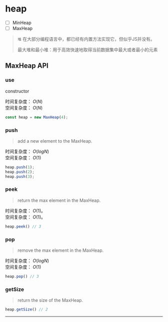 # heap
- [ ] MinHeap
- [ ] MaxHeap

> `堆` 在大部分编程语言中，都已经有内置方法实现它，但似乎JS并没有。
> 
> 最大堆和最小堆：用于高效快速地取得当前数据集中最大或者最小的元素

<!-- 默认初始大小？ -->

<!-- 
可以在 O(logN)O(logN) 的时间复杂度内向 堆 中插入元素；
插入：找到第一个空子节点，插入，然后与父节点不断替换，直到符合特点

可以在 O(logN)O(logN) 的时间复杂度内向 堆 中删除元素；
删除：找到最后一个子节点，放到根上，然后与子节点不断替换，直到符合特点

可以在 O(1)O(1) 的时间复杂度内获取 堆 中的最大值或最小值。
-->

<!-- 
0 处为个数
父节点：n/2
左节点：n*2
右节点：n*1+1
叶子节点个数：索引大于 n/2 的都是 
 -->



## MaxHeap API
### use
constructor 

时间复杂度： $O(N)$    
空间复杂度： $O(N)$  
```js
const heap = new MaxHeap(4);
```

### push
> add a new element to the MaxHeap.  

时间复杂度： $O(log N)$  
空间复杂度： $O(1)$
```js
heap.push(1);
heap.push(2);
heap.push(3);
```

### peek
> return the max element in the MaxHeap.  

时间复杂度： $O(1)$。  
空间复杂度： $O(1)$。
```js
heap.peek() // 3
```

### pop
> remove the max element in the MaxHeap.  

时间复杂度： $O(log N)$      
空间复杂度： $O(1)$
```js
heap.pop() // 3
```

### getSize
> return the size of the MaxHeap.

```js
heap.getSize() // 2
```

---
